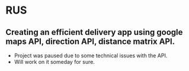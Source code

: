 # RUS
## Creating an efficient delivery app using google maps API, direction API, distance matrix API.
- Project was paused due to some technical issues with the API.
- Will work on it someday for sure.
